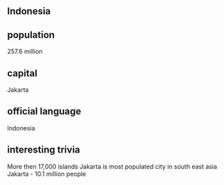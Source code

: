 ## Indonesia
##  population
 257.6 million

##  capital
Jakarta
 
##  official language
Indonesia

##  interesting trivia
More then 17,000 islands
Jakarta is most populated city in south east asia
Jakarta - 10.1 million people


